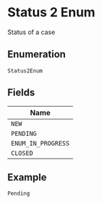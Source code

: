 
# Status 2 Enum

Status of a case

## Enumeration

`Status2Enum`

## Fields

| Name |
|  --- |
| `NEW` |
| `PENDING` |
| `ENUM_IN_PROGRESS` |
| `CLOSED` |

## Example

```
Pending
```

